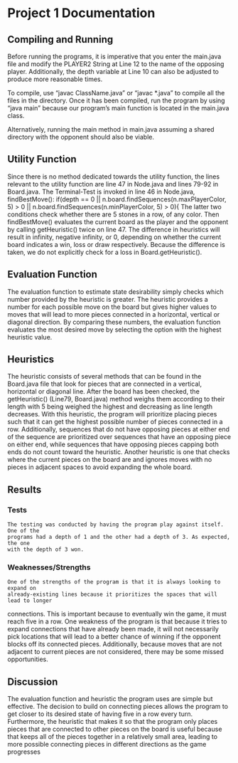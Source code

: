 # Project 1 Documentation

## Compiling and Running
Before running the programs, it is imperative that you enter the main.java file and modify the PLAYER2 String at Line 12 to the name of the opposing player.  Additionally, the depth variable at Line 10 can also be adjusted to produce more reasonable times.

To compile, use “javac ClassName.java” or “javac *.java” to compile all the files in the directory. Once it has been compiled, run the program by using “java main” because our program’s main function is located in the main.java class. 

Alternatively, running the main method in main.java assuming a shared directory with the opponent should also be viable.

## Utility Function
Since there is no method dedicated towards the utility function, the lines relevant to the utility function are line 47 in Node.java and lines 79-92 in Board.java. The Terminal-Test is invoked in line 46 in Node.java, findBestMove():
if(depth == 0 || n.board.findSequences(n.maxPlayerColor, 5) > 0 || n.board.findSequences(n.minPlayerColor, 5) > 0){
The latter two conditions check whether there are 5 stones in a row, of any color. Then findBestMove() evaluates the current board as the player and the opponent by calling getHeuristic() twice on line 47. The difference in heuristics will result in infinity, negative infinity, or 0, depending on whether the current board indicates a win, loss or draw respectively. Because the difference is taken, we do not explicitly check for a loss in Board.getHeuristic().

## Evaluation Function
The evaluation function to estimate state desirability simply checks which number provided by the heuristic is greater. The heuristic provides a number for each possible move on the board but gives higher values to moves that will lead to more pieces connected in a horizontal, vertical or diagonal direction. By comparing these numbers, the evaluation function evaluates the most desired move by selecting the option with the highest heuristic value. 

## Heuristics
The heuristic consists of several methods that can be found in the Board.java file that look for pieces that are connected in a vertical, horizontal or diagonal line. After the board has been checked, the getHeuristic() (Line79, Board.java) method weighs them according to their length with 5 being weighed the highest and decreasing as line length decreases. With this heuristic, the program will prioritize placing pieces such that it can get the highest possible number of pieces connected in a row.  Additionally, sequences that do not have opposing pieces at either end of the sequence are prioritized over sequences that have an opposing piece on either end, while sequences that have opposing pieces capping both ends do not count toward the heuristic.  Another heuristic is one that checks where the current pieces on the board are and ignores moves with no pieces in adjacent spaces to avoid expanding the whole board. 

## Results
### Tests
	The testing was conducted by having the program play against itself. One of the 
	programs had a depth of 1 and the other had a depth of 3. As expected, the one 
	with the depth of 3 won. 
### Weaknesses/Strengths
	One of the strengths of the program is that it is always looking to expand on 
	already-existing lines because it prioritizes the spaces that will lead to longer 
connections. This is important because to eventually win the game, it must reach 
five in a row.  One weakness of the program is that because it tries to expand 
connections that have already been made, it will not necessarily pick locations 
that will lead to a better chance of winning if the opponent blocks off its 
connected pieces. Additionally, because moves that are not adjacent to current pieces are not considered, there may be some missed opportunities.

## Discussion
The evaluation function and heuristic the program uses are simple but effective. The decision to build on connecting pieces allows the program to get closer to its desired state of having five in a row every turn. Furthermore, the heuristic that makes it so that the program only places pieces that are connected to other pieces on the board is useful because that keeps all of the pieces together in a relatively small area, leading to more possible connecting pieces in different directions as the game progresses
